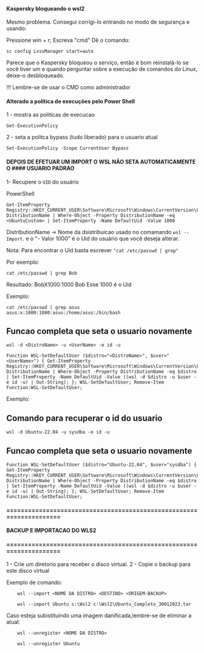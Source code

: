 

####  Kaspersky bloqueando o wsl2

Mesmo problema.
Consegui corrigi-lo entrando no modo de segurança e usando:

Pressione win + r;
Escreva "cmd"
Dê o comando:

```
sc config LxssManager start=auto
```

Parece que o Kaspersky bloqueou o serviço, então é bom reinstalá-lo se você tiver um 
e quando perguntar sobre a execução de comandos do Linux, deixe-o desbloqueado.

!!! Lembre-se de usar o CMD como administrador



#### Alterado a politica de execuções pelo Power Shell

1 - mostra as politicas de execucao
```
Get-ExecutionPolicy
```

2 - seta a politca bypass (tudo liberado) para o usuario atual
```
Set-ExecutionPolicy -Scope CurrentUser Bypass
```

#### DEPOIS DE EFETUAR UM IMPORT O WSL NÃO SETA AUTOMATICAMENTE O #### USUARIO PADRAO

1- Recupere o ```UID``` do usuário

PowerShell

```
Get-ItemProperty Registry::HKEY_CURRENT_USER\Software\Microsoft\Windows\CurrentVersion\Lxss\*\ DistributionName | Where-Object -Property DistributionName -eq <UbuntuCustom> | Set-ItemProperty -Name DefaultUid -Value 1000
```

DistributionName -> Nome da dsistribuicao usado no comamando 
```wsl --Import```.
e o "- Valor 1000" é o Uid do usuário que você deseja alterar.

Nota: Para encontrar o Uid basta escrever ```"cat /etc/passwd | grep"```

Por exemplo: 

```
cat /etc/passwd | grep Bob
```

Resultado: BobX1000:1000 Bob
Esse 1000 é o Uid

Exemplo:

```
cat /etc/passwd | grep asus
asus:x:1000:1000:asus:/home/asus:/bin/bash
```



## Funcao completa que seta o usuario novamente

```
wsl -d <DistroName> -u <UserName> -e id -u
```
```
Function WSL-SetDefaultUser ($distro="<DistroName>", $user="<UserName>") { Get-ItemProperty Registry::HKEY_CURRENT_USER\Software\Microsoft\Windows\CurrentVersion\Lxss\*\ DistributionName | Where-Object -Property DistributionName -eq $distro | Set-ItemProperty -Name DefaultUid -Value ((wsl -d $distro -u $user -e id -u) | Out-String); }; WSL-SetDefaultUser; Remove-Item Function:WSL-SetDefaultUser;
```

Exemplo:


## Comando para recuperar o id do usuario
```
wsl -d Ubuntu-22.04 -u sysdba -e id -u
```

## Funcao completa que seta o usuario novamente

```
Function WSL-SetDefaultUser ($distro="Ubuntu-22.04", $user="sysdba") { Get-ItemProperty Registry::HKEY_CURRENT_USER\Software\Microsoft\Windows\CurrentVersion\Lxss\*\ DistributionName | Where-Object -Property DistributionName -eq $distro | Set-ItemProperty -Name DefaultUid -Value ((wsl -d $distro -u $user -e id -u) | Out-String); }; WSL-SetDefaultUser; Remove-Item Function:WSL-SetDefaultUser;
```
#### ====================================================================
#### BACKUP E IMPORTACAO DO WLS2
#### ====================================================================

1 - Crie um diretorio para receber o disco virtual.
2 - Copie o backup para este disco virtual

Exemplo de comando:

```
	wsl --import <NOME DA DISTRO> <DESTINO> <ORIGEM-BACKUP>
 
	wsl --import Ubuntu c:\Wsl2 c:\Wsl2\Ubuntu_Completo_30012023.tar
```

Caso esteja subistituindo uma imagem danificada,lembre-se de eliminar a atual:

```	
    wsl --unregister <NOME DA DISTRO>
	
	wsl --unregister Ubuntu
 ```